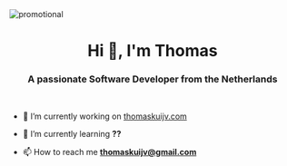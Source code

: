 <img src="https://media.discordapp.net/attachments/1054355603549589557/1054359872973570088/image_30.png?width=1440&height=496" alt="promotional">

<h1 align="center">Hi 👋, I'm Thomas</h1>
<h3 align="center">A passionate Software Developer from the Netherlands</h3>
<br>

- 🔭 I’m currently working on [thomaskuijv.com](thomaskuijv.com)

- 🌱 I’m currently learning **??**

- 📫 How to reach me **thomaskuijv@gmail.com**
